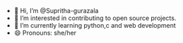 - 👋 Hi, I’m @Supritha-gurazala
- 👀 I’m interested in contributing to open source projects. 
- 🌱 I’m currently learning python,c and web development 
- 😄 Pronouns: she/her


<!---
Supritha-gurazala/Supritha-gurazala is a ✨ special ✨ repository because its `README.md` (this file) appears on your GitHub profile.
You can click the Preview link to take a look at your changes.
--->
